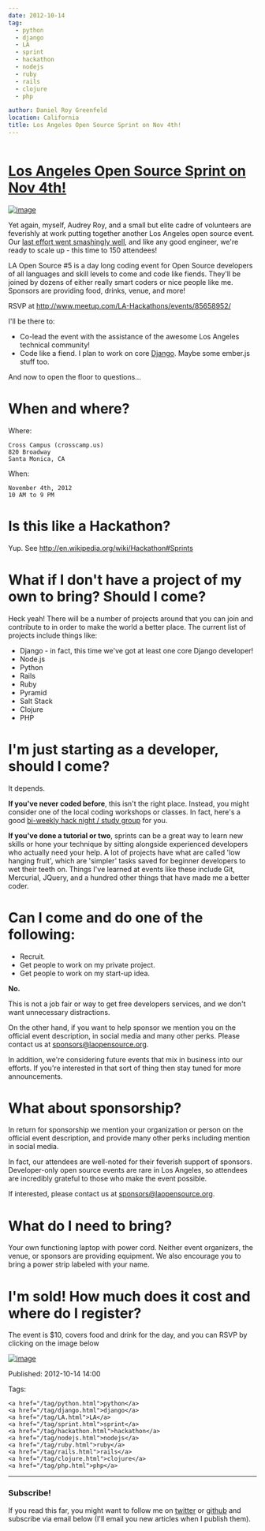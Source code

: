 ```yaml
---
date: 2012-10-14
tag:
  - python
  - django
  - LA
  - sprint
  - hackathon
  - nodejs
  - ruby
  - rails
  - clojure
  - php

author: Daniel Roy Greenfeld
location: California
title: Los Angeles Open Source Sprint on Nov 4th!
---
```


<div class="twelve wide column">
  <h1 class="ui block header">
    <div class="content">
      <a href="/la-open-source-5.html"
        >Los Angeles Open Source Sprint on Nov 4th!</a
      >
    </div>
  </h1>
  <p>
    <a
      href="http://www.meetup.com/LA-Hackathons/events/85658952/"
      target="_blank"
      ><img
        alt="image"
        src="https://s3.amazonaws.com/pydanny/la_hackathons.jpeg"
    /></a>
  </p>
  <p>
    Yet again, myself, Audrey Roy, and a small but elite cadre of volunteers are
    feverishly at work putting together another Los Angeles open source event.
    Our
    <a
      href="https://pydanny.com/july-15th-2012-la-open-source-recap.html"
      target="_blank"
      >last effort went smashingly well</a
    >, and like any good engineer, we're ready to scale up - this time to 150
    attendees!
  </p>
  <p>
    LA Open Source #5 is a day long coding event for Open Source developers of
    all languages and skill levels to come and code like fiends. They'll be
    joined by dozens of either really smart coders or nice people like me.
    Sponsors are providing food, drinks, venue, and more!
  </p>
  <p>
    RSVP at
    <a
      href="http://www.meetup.com/LA-Hackathons/events/85658952/"
      target="_blank"
      >http://www.meetup.com/LA-Hackathons/events/85658952/</a
    >
  </p>
  <p>I'll be there to:</p>
  <ul>
    <li>
      Co-lead the event with the assistance of the awesome Los Angeles technical
      community!
    </li>
    <li>
      Code like a fiend. I plan to work on core
      <a href="http://djangoproject.com" target="_blank">Django</a>. Maybe some
      ember.js stuff too.
    </li>
  </ul>
  <p>And now to open the floor to questions...</p>
  <h1 id="when-and-where">When and where?</h1>
  <p>Where:</p>
  <pre><code>Cross Campus (crosscamp.us)
820 Broadway
Santa Monica, CA
</code></pre>
  <p>When:</p>
  <pre><code>November 4th, 2012
10 AM to 9 PM
</code></pre>
  <h1 id="is-this-like-a-hackathon">Is this like a Hackathon?</h1>
  <p>
    Yup. See
    <a href="http://en.wikipedia.org/wiki/Hackathon#Sprints" target="_blank"
      >http://en.wikipedia.org/wiki/Hackathon#Sprints</a
    >
  </p>
  <h1 id="what-if-i-dont-have-a-project-of-my-own-to-bring-should-i-come">
    What if I don't have a project of my own to bring? Should I come?
  </h1>
  <p>
    Heck yeah! There will be a number of projects around that you can join and
    contribute to in order to make the world a better place. The current list of
    projects include things like:
  </p>
  <ul>
    <li>
      Django - in fact, this time we've got at least one core Django developer!
    </li>
    <li>Node.js</li>
    <li>Python</li>
    <li>Rails</li>
    <li>Ruby</li>
    <li>Pyramid</li>
    <li>Salt Stack</li>
    <li>Clojure</li>
    <li>PHP</li>
  </ul>
  <h1 id="im-just-starting-as-a-developer-should-i-come">
    I'm just starting as a developer, should I come?
  </h1>
  <p>It depends.</p>
  <p>
    <strong>If you've never coded before</strong>, this isn't the right place.
    Instead, you might consider one of the local coding workshops or classes. In
    fact, here's a good
    <a href="http://www.meetup.com/Los-Angeles-Hack-Night/" target="_blank"
      >bi-weekly hack night / study group</a
    >
    for you.
  </p>
  <p>
    <strong>If you've done a tutorial or two</strong>, sprints can be a great
    way to learn new skills or hone your technique by sitting alongside
    experienced developers who actually need your help. A lot of projects have
    what are called 'low hanging fruit', which are 'simpler' tasks saved for
    beginner developers to wet their teeth on. Things I've learned at events
    like these include Git, Mercurial, JQuery, and a hundred other things that
    have made me a better coder.
  </p>
  <h1 id="can-i-come-and-do-one-of-the-following">
    Can I come and do one of the following:
  </h1>
  <ul>
    <li>Recruit.</li>
    <li>Get people to work on my private project.</li>
    <li>Get people to work on my start-up idea.</li>
  </ul>
  <p><strong>No.</strong></p>
  <p>
    This is not a job fair or way to get free developers services, and we don't
    want unnecessary distractions.
  </p>
  <p>
    On the other hand, if you want to help sponsor we mention you on the
    official event description, in social media and many other perks. Please
    contact us at
    <a href="mailto:sponsors@laopensource.org" target="_blank"
      >sponsors@laopensource.org</a
    >.
  </p>
  <p>
    In addition, we're considering future events that mix in business into our
    efforts. If you're interested in that sort of thing then stay tuned for more
    announcements.
  </p>
  <h1 id="what-about-sponsorship">What about sponsorship?</h1>
  <p>
    In return for sponsorship we mention your organization or person on the
    official event description, and provide many other perks including mention
    in social media.
  </p>
  <p>
    In fact, our attendees are well-noted for their feverish support of
    sponsors. Developer-only open source events are rare in Los Angeles, so
    attendees are incredibly grateful to those who make the event possible.
  </p>
  <p>
    If interested, please contact us at
    <a href="mailto:sponsors@laopensource.org" target="_blank"
      >sponsors@laopensource.org</a
    >.
  </p>
  <h1 id="what-do-i-need-to-bring">What do I need to bring?</h1>
  <p>
    Your own functioning laptop with power cord. Neither event organizers, the
    venue, or sponsors are providing equipment. We also encourage you to bring a
    power strip labeled with your name.
  </p>
  <h1 id="im-sold-how-much-does-it-cost-and-where-do-i-register">
    I'm sold! How much does it cost and where do I register?
  </h1>
  <p>
    The event is $10, covers food and drink for the day, and you can RSVP by
    clicking on the image below
  </p>
  <p>
    <a
      href="http://www.meetup.com/LA-Hackathons/events/85658952/"
      target="_blank"
      ><img
        alt="image"
        src="https://s3.amazonaws.com/pydanny/open_source_sprint.png"
    /></a>
  </p>
  <p>Published: 2012-10-14 14:00</p>
  <p>
    Tags:

    <a href="/tag/python.html">python</a>
    <a href="/tag/django.html">django</a>
    <a href="/tag/LA.html">LA</a>
    <a href="/tag/sprint.html">sprint</a>
    <a href="/tag/hackathon.html">hackathon</a>
    <a href="/tag/nodejs.html">nodejs</a>
    <a href="/tag/ruby.html">ruby</a>
    <a href="/tag/rails.html">rails</a>
    <a href="/tag/clojure.html">clojure</a>
    <a href="/tag/php.html">php</a>
  </p>
  <hr />
  <h3 class="ui header">Subscribe!</h3>
  <p>
    If you read this far, you might want to follow me on
    <a href="https://twitter.com/pydanny">twitter</a> or
    <a href="https://github.com/pydanny">github</a> and subscribe via email
    below (I'll email you new articles when I publish them).
  </p>
   
</div>
